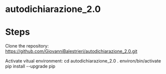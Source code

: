 # autodichiarazione_2.0

# Steps

Clone the repository:
https://github.com/GiovanniBalestrieri/autodichiarazione_2.0.git

Activate vitual environment:
cd autodichiarazione_2.0
. environ/bin/activate
pip install --upgrade pip

